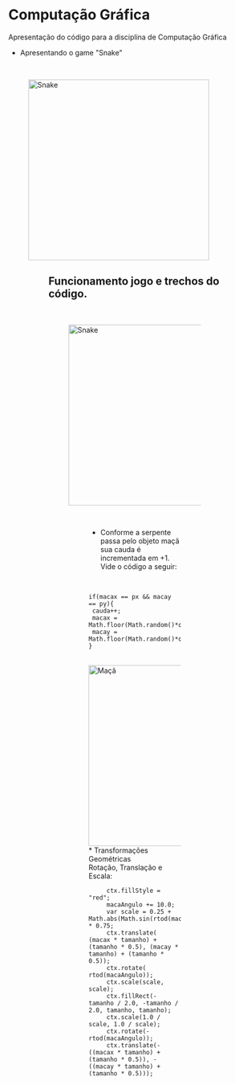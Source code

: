 # Computação Gráfica
Apresentação do código para a disciplina de Computação Gráfica
<br>

  * Apresentando o game "Snake"

<br>
  <figure>
    <img src = "https://i.imgur.com/T559Hzs.png" alt = "Snake" heidth = "360" width = "360">
  <figure/>
 <h2>
  Funcionamento jogo e trechos do código.
 </h2>
 <br>
  <figure>
    <img src = "https://i.imgur.com/4WajjMi.gif" alt = "Snake" heidth = "360" width = "360">
  <figure/>
   <br>
   
   * Conforme a serpente passa pelo objeto maçã sua cauda é incrementada em +1. Vide o código a seguir:
   <br>
   
   ```
   if(macax == px && macay == py){
    cauda++;
    macax = Math.floor(Math.random()*quant);
    macay = Math.floor(Math.random()*quant);
   }
   ```
   <br>
   <img src = "https://i.imgur.com/9bryTy5.gif" alt = "Maçã" heidth = "360" width = "360">
* Transformações Geométricas
   <br> Rotação, Translação e Escala:
   
   ```
        ctx.fillStyle = "red";
        macaAngulo += 10.0;
        var scale = 0.25 + Math.abs(Math.sin(rtod(macaAngulo))) * 0.75;
        ctx.translate(  (macax * tamanho) + (tamanho * 0.5), (macay * tamanho) + (tamanho * 0.5));
        ctx.rotate( rtod(macaAngulo));
        ctx.scale(scale, scale);
        ctx.fillRect(-tamanho / 2.0, -tamanho / 2.0, tamanho, tamanho);
        ctx.scale(1.0 / scale, 1.0 / scale);
        ctx.rotate(-rtod(macaAngulo));
        ctx.translate(-((macax * tamanho) + (tamanho * 0.5)), -((macay * tamanho) + (tamanho * 0.5)));
   ```
   

